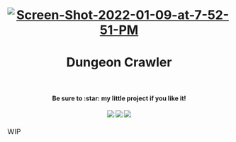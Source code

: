 <h1 align="center">
<a href="https://ibb.co/mt2jf2L"><img src="https://i.ibb.co/S0MjFMh/Screen-Shot-2022-01-09-at-7-52-51-PM.png" alt="Screen-Shot-2022-01-09-at-7-52-51-PM" "></a>
<h1 align="center">
  Dungeon Crawler
</h1>
<br />
<h4 align="center">Be sure to :star: my little project if you like it!</h4>

<div align="center">
  <h4>
    <a href="https://github.com/vinnyhoward/dungeon-crawler/stargazers"><img src="https://img.shields.io/github/stars/vinnyhoward/dungeon-crawler.svg?style=plasticr"/></a>
    <a href="https://github.com/vinnyhoward/dungeon-crawler/commits/master"><img src="https://img.shields.io/github/last-commit/vinnyhoward/dungeon-crawler.svg?style=plasticr"/></a>
        <a href="https://github.com/vinnyhoward/dungeon-crawler/commits/master"><img src="https://img.shields.io/github/commit-activity/y/vinnyhoward/dungeon-crawler.svg?style=plasticr"/></a>
  </h4>
</div>
<p><font size="3">
WIP</p>
